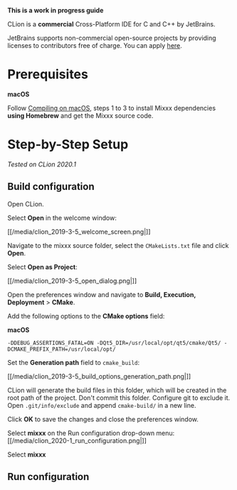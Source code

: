 **This is a work in progress guide**

CLion is a **commercial** Cross-Platform IDE for C and C++ by JetBrains.

JetBrains supports non-commercial open-source projects by providing
licenses to contributors free of charge. You can apply
[here](https://www.jetbrains.com/community/opensource/#support).

# Prerequisites

**macOS**

Follow [Compiling on macOS](compiling_on_os_x), steps 1 to 3 to install
Mixxx dependencies **using Homebrew** and get the Mixxx source code.

# Step-by-Step Setup

*Tested on CLion 2020.1*

## Build configuration

Open CLion.

Select **Open** in the welcome window:

[[/media/clion_2019-3-5_welcome_screen.png|]]

Navigate to the mixxx source folder, select the `CMakeLists.txt` file
and click **Open**.

Select **Open as Project**:

[[/media/clion_2019-3-5_open_dialog.png|]]

Open the preferences window and navigate to **Build, Execution,
Deployment** \> **CMake**.

Add the following options to the **CMake options** field:

**macOS**

    -DDEBUG_ASSERTIONS_FATAL=ON -DQt5_DIR=/usr/local/opt/qt5/cmake/Qt5/ -DCMAKE_PREFIX_PATH=/usr/local/opt/

Set the **Generation path** field to `cmake_build`:

[[/media/clion_2019-3-5_build_options_generation_path.png|]]

CLion will generate the build files in this folder, which will be
created in the root path of the project. Don't commit this folder.
Configure git to exclude it. Open `.git/info/exclude` and append
`cmake-build/` in a new line.

Click **OK** to save the changes and close the preferences window.

Select **mixxx** on the Run configuration drop-down menu:
[[/media/clion_2020-1_run_configuration.png|]]

Select **mixxx**

## Run configuration
